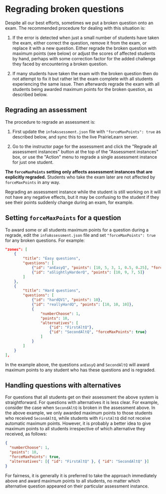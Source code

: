 # Regrading broken questions

Despite all our best efforts, sometimes we put a broken question onto an exam. The recommended procedure for dealing with this situation is:

1. If the error is detected when just a small number of students have taken the exam, either correct the question, remove it from the exam, or replace it with a new question. Either regrade the broken question with maximum points (see below) or adjust the scores of affected students by hand, perhaps with some correction factor for the added challenge they faced by encountering a broken question.

2. If many students have taken the exam with the broken question then do not attempt to fix it but rather let the exam complete with all students experiencing the same issue. Then afterwards regrade the exam with all students being awarded maximum points for the broken question, as described below.

## Regrading an assessment

The procedure to regrade an assessment is:

1. First update the `infoAssessment.json` file with `"forceMaxPoints": true` as described below, and sync this to the live PrairieLearn server.

1. Go to the instructor page for the assessment and click the "Regrade all assessment instances" button at the top of the "Assessment instances" box, or use the "Action" menu to regrade a single assessment instance for just one student.

**The `forceMaxPoints` setting only affects assessment instances that are explicitly regraded.** Students who take the exam later are not affected by `forceMaxPoints` in any way.

Regrading an assessment instance while the student is still working on it will not have any negative effects, but it may be confusing to the student if they see their points suddenly change during an exam, for example.

## Setting `forceMaxPoints` for a question

To award some or all students maximum points for a question during a regrade, edit the `infoAssessment.json` file and set `"forceMaxPoints": true` for any broken questions. For example:

```json title="infoAssessment.json" hl_lines="5 19"
"zones": [
    {
        "title": "Easy questions",
        "questions": [
            {"id": "anEasyQ", "points": [10, 5, 3, 1, 0.5, 0.25], "forceMaxPoints": true},
            {"id": "aSlightlyHarderQ", "points": [10, 9, 7, 5]}
        ]
    },
    {
        "title": "Hard questions",
        "questions": [
            {"id": "hardQV1", "points": 10},
            {"id": "reallyHardQ", "points": [10, 10, 10]},
            {
                "numberChoose": 1,
                "points": 10,
                "alternatives": [
                    {"id": "FirstAltQ"},
                    {"id": "SecondAltQ", "forceMaxPoints": true}
                ]
            }
        ]
    }
],
```

In the example above, the questions `anEasyQ` and `SecondAltQ` will award maximum points to any student who has these questions and is regraded.

## Handling questions with alternatives

For questions that all students get on their assessment the above system is straightforward. For questions with alternatives it is less clear. For example, consider the case when `SecondAltQ` is broken in the assessment above. In the above example, we only awarded maximum points to those students who received `SecondAltQ`, while students with `FirstAltQ` did not receive automatic maximum points. However, it is probably a better idea to give maximum points to all students irrespective of which alternative they received, as follows:

```json
{
  "numberChoose": 1,
  "points": 10,
  "forceMaxPoints": true,
  "alternatives": [{ "id": "FirstAltQ" }, { "id": "SecondAltQ" }]
}
```

For fairness, it is generally it is preferred to take the approach immediately above and award maximum points to all students, no matter which alternative question appeared on their particular assessment instance.
